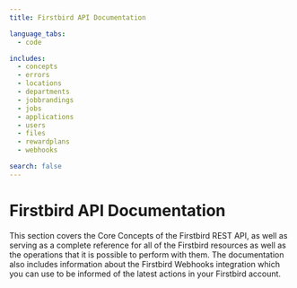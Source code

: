 ```yaml
---
title: Firstbird API Documentation

language_tabs:
  - code

includes:
  - concepts
  - errors
  - locations
  - departments
  - jobbrandings
  - jobs
  - applications
  - users
  - files
  - rewardplans
  - webhooks

search: false
---
```


# Firstbird API Documentation

This section covers the Core Concepts of the Firstbird REST API, as well as serving as a complete reference for all of the Firstbird resources as well as the operations that it is possible to perform with them. The documentation also includes information about the Firstbird Webhooks integration which you can use to be informed of the latest actions in your Firstbird account.
